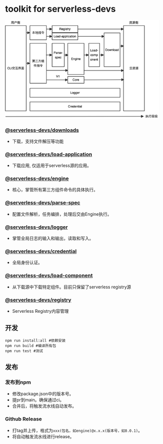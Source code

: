 # toolkit for serverless-devs

![整体架构图](./assets/overall-arch.png)

### [@serverless-devs/downloads](./packages/downloads/README.md)

- 下载，支持文件解压等功能

### [@serverless-devs/load-application](./packages/load-application/README.md)

- 下载应用, 仅适用于serverless源的应用。
  
### [@serverless-devs/engine](./packages/engine/README.md)

- 核心，掌管所有第三方组件命令的具体执行。

### [@serverless-devs/parse-spec](./packages/parse-spec/README.md)

- 配置文件解析，任务编排，处理后交由Engine执行。

### [@serverless-devs/logger](./packages/logger/README.md)

- 掌管全局日志的输入和输出，读取和写入。

### [@serverless-devs/credential](./packages/credential/README.md)

- 全局身份认证。

### [@serverless-devs/load-component](./packages/load-component/README.md)

- 从下载源中下载特定组件。目前只保留了serverless registry源

### [@serverless-devs/registry](./packages/registry/README.md)

- Serverless Registry内容管理

## 开发

```shell
npm run install:all #依赖安装
npm run build #编译所有包
npm run test #测试
```

## 发布

### 发布到npm

- 修改package.json中的版本号。
- 提pr到main。确保通过ci。
- 合并后，将触发流水线自动发布。

### Github Release

- 打tag并上传，格式为`xxx(包名，如engine)@x.x.x(版本号，如0.0.1)`。
- 将自动触发流水线进行release。
